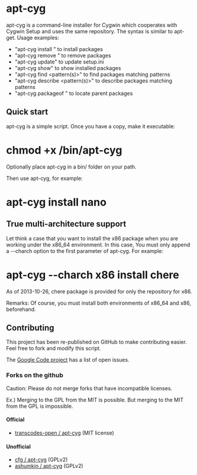 apt-cyg
=======

apt-cyg is a command-line installer for Cygwin which cooperates with Cygwin Setup and uses the same repository. The syntax is similar to apt-get. Usage examples:

* "apt-cyg install <package names>" to install packages
* "apt-cyg remove <package names>" to remove packages
* "apt-cyg update" to update setup.ini
* "apt-cyg show" to show installed packages
* "apt-cyg find <pattern(s)>" to find packages matching patterns
* "apt-cyg describe <pattern(s)>" to describe packages matching patterns
* "apt-cyg packageof <commands or files>" to locate parent packages 

Quick start
-----------

apt-cyg is a simple script. Once you have a copy, make it executable:

  # chmod +x /bin/apt-cyg

Optionally place apt-cyg in a bin/ folder on your path.

Then use apt-cyg, for example:

  # apt-cyg install nano

True multi-architecture support
------------

Let think a case that you want to install the x86 package when you are working under the x86_64 environment.
In this case, You must only append a --charch option to the first parameter of apt-cyg.
For example:

  # apt-cyg --charch x86 install chere

As of 2013-10-26, chere package is provided for only the repository for x86.

Remarks:
Of course, you must install both environments of x86_64 and x86, beforehand.

Contributing
------------

This project has been re-published on GitHub to make contributing easier. Feel free to fork and modify this script.

The [Google Code project](https://code.google.com/p/apt-cyg/) has a list of open issues.

### Forks on the github

Caution:
Please do not merge forks that have incompatible licenses.

Ex.) Merging to the GPL from the MIT is possible. But merging to the MIT from the GPL  is impossible.

#### Official

* [transcodes-open / apt-cyg](https://github.com/transcode-open/apt-cyg/network) (MIT license)

#### Unofficial

* [cfg / apt-cyg](https://github.com/cfg/apt-cyg/network) (GPLv2)
* [ashumkin / apt-cyg](https://github.com/ashumkin/apt-cyg/network) (GPLv2)
